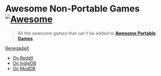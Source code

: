 
# Awesome Non-Portable Games [![Awesome](https://cdn.rawgit.com/sindresorhus/awesome/d7305f38d29fed78fa85652e3a63e154dd8e8829/media/badge.svg)](https://github.com/sindresorhus/awesome)

> All the awesome games that can't be added to [**Awesome Portable Games**](https://github.com/shnbwmn/awesome-portable-games).

[RenegadeX](https://renegade-x.com/)
  * [On Reddit](https://www.reddit.com/r/RenegadeX/)
  * [On IndieDB](http://www.indiedb.com/games/renegade-x)
  * [On ModDB](http://www.moddb.com/games/renegade-x)
  
  
  
  
